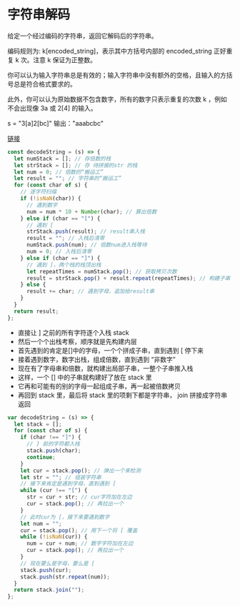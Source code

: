 # 字符串解码

给定一个经过编码的字符串，返回它解码后的字符串。

编码规则为: k[encoded_string]，表示其中方括号内部的 encoded_string 正好重复 k 次。注意 k 保证为正整数。

你可以认为输入字符串总是有效的；输入字符串中没有额外的空格，且输入的方括号总是符合格式要求的。

此外，你可以认为原始数据不包含数字，所有的数字只表示重复的次数 k ，例如不会出现像 3a 或 2[4] 的输入。 


s = "3[a]2[bc]" 
输出："aaabcbc"  

[链接](https://leetcode.cn/problems/decode-string/description/)

```js
const decodeString = (s) => {
  let numStack = []; // 存倍数的栈
  let strStack = []; // 存 待拼接的str 的栈
  let num = 0; // 倍数的“搬运工”
  let result = ""; // 字符串的“搬运工”
  for (const char of s) {
    // 逐字符扫描
    if (!isNaN(char)) {
      // 遇到数字
      num = num * 10 + Number(char); // 算出倍数
    } else if (char == "[") {
      // 遇到 [
      strStack.push(result); // result串入栈
      result = ""; // 入栈后清零
      numStack.push(num); // 倍数num进入栈等待
      num = 0; // 入栈后清零
    } else if (char == "]") {
      // 遇到 ]，两个栈的栈顶出栈
      let repeatTimes = numStack.pop(); // 获取拷贝次数
      result = strStack.pop() + result.repeat(repeatTimes); // 构建子串
    } else {
      result += char; // 遇到字母，追加给result串
    }
  }
  return result;
};
``` 

 
- 直接让 ] 之前的所有字符逐个入栈 stack    
- 然后一个个出栈考察，顺序就是先构建内层  
- 首先遇到的肯定是[]中的字母，一个个拼成子串，直到遇到 [ 停下来  
- 接着遇到数字，数字出栈，组成倍数，直到遇到 “非数字”  
- 现在有了字母串和倍数，就构建出局部子串，一整个子串推入栈  
- 这样，一个 [] 中的子串就构建好了放在 stack 里  
- 它再和可能有的别的字母一起组成子串，再一起被倍数拷贝   
- 再回到 stack 里，最后将 stack 里的项剩下都是字符串， join 拼接成字符串返回   

```js
var decodeString = (s) => {
  let stack = [];
  for (const char of s) {
    if (char !== "]") {
      // ] 前的字符都入栈
      stack.push(char);
      continue;
    }
    let cur = stack.pop(); // 弹出一个来检测
    let str = ""; // 组装字符串
    // 接下来肯定是遇到字母，直到遇到 [
    while (cur !== "[") {
      str = cur + str; // cur字符加在左边
      cur = stack.pop(); // 再拉出一个
    }
    // 此时cur为 [，接下来要遇到数字
    let num = "";
    cur = stack.pop(); // 用下一个将 [ 覆盖
    while (!isNaN(cur)) {
      num = cur + num; // 数字字符加在左边
      cur = stack.pop(); // 再拉出一个
    }
    // 现在要么是字母，要么是 [
    stack.push(cur);
    stack.push(str.repeat(num));
  }
  return stack.join("");
};
```
